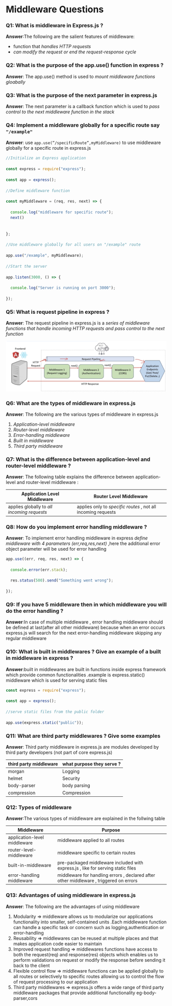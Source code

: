 # Middleware Questions

### Q1: What is middleware in Express.js ? 

**Answer**:The following are the salient features of middleware:

- function that *handles HTTP requests*
- *can modify the request or end the request-response cycle*

### Q2: What is the purpose of the app.use() function in express ? 

**Answer**: The app.use() method is used to *mount middleware functions gloabally* 

### Q3: What is the purpose of the next parameter in express.js 

**Answer**: The next parameter is a callback function which is used to *pass control to the next middleware function in the stack* 

### Q4: Implement a  middleware globally for a specific route say `"/example"`

**Answer**: use `app.use(”/specificRoute”,myMiddleware)` to use middleware globally for a specific route in express.js

```javascript
//Initialize an Express application

const express = require("express");

const app = express();

//Define middleware function

const myMiddleware = (req, res, next) => {

  console.log("middleware for specific route");
  next()

  
};

//Use middleware globally for all users on "/example" route

app.use("/example", myMiddleware);

//Start the server

app.listen(3000, () => {

  console.log("Server is running on port 3000");

});
```

### Q5: What is request pipeline in express ? 

**Answer**: The request pipeline in express.js is a *series of middleware functions that handle incoming HTTP requests and pass control to the next function* 

![request-pipeline](../assets/request-pipeline.png)

### Q6: What are the types of middleware in express.js 

**Answer**: The following are the various types of middleware in express.js

1. *Application-level middleware*
2. *Router-level middleware*
3. *Error-handling middleware*
4. *Built in middleware*
5. *Third party middleware*

### Q7: What is the difference between application-level and router-level middleware ? 

**Answer**: The following table explains the difference between application-level and router-level middleware :

| Application Level Middleware                | Router Level Middleware                                      |
| ------------------------------------------- | ------------------------------------------------------------ |
| applies globally to *all incoming requests* | applies only to *specific routes* , not all incoming requests |



### Q8: How do you implement  error handling middleware ? 

**Answer**:  To implement error handling middleware in express *define middleware with 4 parameters (err,req,res,next)* ,here the additional error object parameter will be used for error handling 

```javascript
app.use((err, req, res, next) => {

  console.error(err.stack);

  res.status(500).send("Something went wrong");

});
```

### Q9: If you have 5 middleware then in which middleware you will do the error handling ? 

**Answer**:In case of multiple middleware , error handling middleware should be defined at last(after all other middleware) because when an error occurs express.js will search for the next error-handling middleware skipping any regular middleware  

### Q10: What is built in middlewares  ? Give an example of a built in middleware in express ? 

**Answer**:built in middlewares are built in functions inside express framework which provide common functionalities .example is express.static() middleware which is used for serving static files 

```javascript
const express = require("express");

const app = express();

//serve static files from the public folder

app.use(express.static("public"));
```

### Q11: What are third party middlewares ? Give some examples 

**Answer**: Third party middleware in express.js are modules developed by third party developers (not part of core express.js) 

| third party middleware | what purpose they serve ? |
| ---------------------- | ------------------------- |
| morgan                 | Logging                   |
| helmet                 | Security                  |
| body-parser            | body parsing              |
| compression            | Compression               |

### Q12: Types of middleware 

**Answer**:The various types of middleware are explained in the follwing table 

| Middleware                   | Purpose                                                      |
| ---------------------------- | ------------------------------------------------------------ |
| application-level middleware | middleware applied to all routes                             |
| router-level-middleware      | middleware specific to certain routes                        |
| built-in-middleware          | pre-packaged middleware included with express.js , like for serving static files |
| error-handling middleware    | middleware for handling errors , declared after other middleware , triggered on errors |

 

### Q13: Advantages of using middleware in express.js 

**Answer**: The following are the advantages of using middleware 

1. Modularity ⇒ middleware allows us to modularize our applications functionality into smaller, self-contained units .Each middleware function can handle a specific task or concern such as logging,authentication or error-handling
2. Reusability ⇒ middlewares can be reused at multiple places and that makes application code easier to maintain
3. Improved request handling ⇒ middlewares functions have access to both the request(req) and response(res) objects which enables us to perform validations on request or modify the response before sending it back to the client
4. Flexible control flow ⇒ middleware functions can be applied globally to all routes or selectively to specific routes allowing us to control the flow of request processing to our application
5. Third party middlewares ⇒ express.js offers a wide range of third party middleware packages that provide additional functionality eg-body-parser,cors